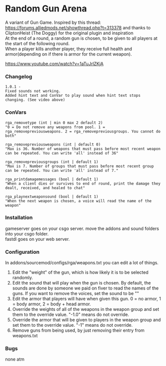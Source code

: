 # Random Gun Arena
 A variant of Gun Game. Inspired by this thread: https://forums.alliedmods.net/showthread.php?t=313378 and thanks to CliptonHeist (The Doggy) for the original plugin and inspiration<br>
 At the end of a round, a random gun is chosen, to be given to all players at the start of the following round.<br>
 When a player kills another player, they receive full health and armor(depending on if there is armor for the current weapon).<br>

https://www.youtube.com/watch?v=1aTuJrlZKjA

### Changelog

```
1.0.1 - 
Fixed sounds not working.
Added hint text and ConVar to play sound when hint text stops changing. (See video above)
```

### ConVars

```
rga_removetype (int | min 0 max 2 default 2)
"0 = Do not remove any weapons from pool. 1 = rga_removepreviousweapons. 2 = rga_removepreviousgroups. You cannot do both"

rga_removepreviousweapons (int | default 0)
"Max is 36. Number of weapons that must pass before most recent weapon can be repeated. You can write 'all' instead of 36"

rga_removepreviousgroups (int | default 1)
"Max is 7. Number of groups that must pass before most recent group can be repeated. You can write 'all' instead of 7."

rga_printdamagemessages (bool | default 1)
"When a client dies or survives to end of round, print the damage they dealt, received, and healed to chat"

rga_playnextweaponsound (bool | default 1)
"When the next weapon is chosen, a voice will read the name of the weapon" 
```

### Installation

gameserver goes on your csgo server. move the addons and sound folders into your csgo folder.<br>
fastdl goes on your web server.

### Configuration

In addons/sourcemod/configs/rga/weapons.txt you can edit a lot of things.

1. Edit the "weight" of the gun, which is how likely it is to be selected randomly.
2. Edit the sound that will play when the gun is chosen. By default, the sounds are done by someone we paid on fiver to read the names of the guns. If you want to remove the voices, set the sound to be ""
3. Edit the armor that players will have when given this gun. 0 = no armor, 1 = body armor, 2 = body + head armor.
4. Override the weights of all of the weapons in the weapon group and set them to the override value. "-1.0" means do not override.
5. Override the armor that will be given to players in the weapon group and set them to the override value. "-1" means do not override.
6. Remove guns from being used, by just removing their entry from weapons.txt

### Bugs
none atm
